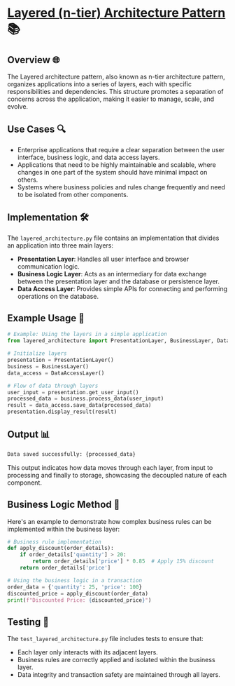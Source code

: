 # [Layered (n-tier) Architecture Pattern](../) 📚

## Overview 🌐
The Layered architecture pattern, also known as n-tier architecture pattern, organizes applications into a series of layers, each with specific responsibilities and dependencies. This structure promotes a separation of concerns across the application, making it easier to manage, scale, and evolve.

## Use Cases 🔍
- Enterprise applications that require a clear separation between the user interface, business logic, and data access layers.
- Applications that need to be highly maintainable and scalable, where changes in one part of the system should have minimal impact on others.
- Systems where business policies and rules change frequently and need to be isolated from other components.

## Implementation 🛠️
The `layered_architecture.py` file contains an implementation that divides an application into three main layers:
- **Presentation Layer**: Handles all user interface and browser communication logic.
- **Business Logic Layer**: Acts as an intermediary for data exchange between the presentation layer and the database or persistence layer.
- **Data Access Layer**: Provides simple APIs for connecting and performing operations on the database.

## Example Usage 📝
```python
# Example: Using the layers in a simple application
from layered_architecture import PresentationLayer, BusinessLayer, DataAccessLayer

# Initialize layers
presentation = PresentationLayer()
business = BusinessLayer()
data_access = DataAccessLayer()

# Flow of data through layers
user_input = presentation.get_user_input()
processed_data = business.process_data(user_input)
result = data_access.save_data(processed_data)
presentation.display_result(result)
```

## Output 📊
```python
Data saved successfully: {processed_data}

```
This output indicates how data moves through each layer, from input to processing and finally to storage, showcasing the decoupled nature of each component.

## Business Logic Method 🧠

Here's an example to demonstrate how complex business rules can be implemented within the business layer:
```python
# Business rule implementation
def apply_discount(order_details):
    if order_details['quantity'] > 20:
        return order_details['price'] * 0.85  # Apply 15% discount
    return order_details['price']

# Using the business logic in a transaction
order_data = {'quantity': 25, 'price': 100}
discounted_price = apply_discount(order_data)
print(f"Discounted Price: {discounted_price}")

```
## Testing 🧪
The `test_layered_architecture.py` file includes tests to ensure that:

- Each layer only interacts with its adjacent layers.
- Business rules are correctly applied and isolated within the business layer.
- Data integrity and transaction safety are maintained through all layers.